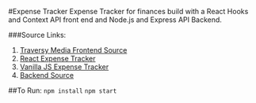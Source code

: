#Expense Tracker
Expense Tracker for finances build with a React Hooks and Context API front end and Node.js and Express API Backend.

###Source Links:
1. [Traversy Media Frontend Source](https://www.youtube.com/watch?v=XuFDcZABiDQ)
2. [React Expense Tracker](https://github.com/bradtraversy/expense-tracker-react/blob/master/src/context/GlobalState.js)
3. [Vanilla JS Expense Tracker](https://github.com/bradtraversy/vanillawebprojects/blob/master/expense-tracker/script.js)
4. [Backend Source](https://www.youtube.com/watch?v=KyWaXA_NvT0&t=889s)


##To Run:
```npm install```
```npm start```
